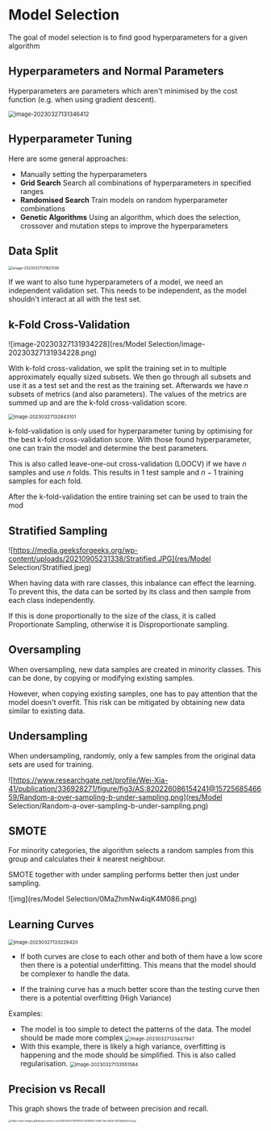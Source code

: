 # Model Selection

The goal of model selection is to find good hyperparameters for a given algorithm

## Hyperparameters and Normal Parameters

Hyperparameters are parameters which aren't minimised by the cost function (e.g. when using gradient descent).

<img src="res/Model Selection/image-20230327131346412.png" alt="image-20230327131346412" style="zoom:80%;" />

## Hyperparameter Tuning

Here are some general approaches:

* Manually setting the hyperparameters
* **Grid Search**
  Search all combinations of hyperparameters in specified ranges
* **Randomised Search**
  Train models on random hyperparameter combinations
* **Genetic Algorithms**
  Using an algorithm, which does the selection, crossover and mutation steps to improve the hyperparameters

## Data Split

<img src="res/Model Selection/image-20230327131623148.png" alt="image-20230327131623148" style="zoom:50%;" />

If we want to also tune hyperparameters of a model, we need an independent validation set. This needs to be independent, as the model shouldn't interact at all with the test set.

## k-Fold Cross-Validation

![image-20230327131934228](res/Model Selection/image-20230327131934228.png)

With k-fold cross-validation, we split the training set in to multiple approximately equally sized subsets. We then go through all subsets and use it as a test set and the rest as the training set. Afterwards we have $n$ subsets of metrics (and also parameters). The values of the metrics are summed up and are the k-fold cross-validation score.

<img src="res/Model Selection/image-20230327132843101.png" alt="image-20230327132843101" style="zoom:67%;" />

k-fold-validation is only used for hyperparameter tuning by optimising for the best k-fold cross-validation score. With those found hyperparameter, one can train the model and determine the best parameters.

This  is also called leave-one-out cross-validation (LOOCV) if we have $n$ samples and use $n$ folds. This results in $1$ test sample and $n-1$ training samples for each fold.

After the k-fold-validation the entire training set can be used to train the mod

## Stratified Sampling

![https://media.geeksforgeeks.org/wp-content/uploads/20210905231338/Stratified.JPG](res/Model Selection/Stratified.jpeg)

When having data with rare classes, this inbalance can effect the learning. To prevent this, the data can be sorted by its class and then sample from each class independently. 

If this is done proportionally to the size of the class, it is called Proportionate Sampling, otherwise it is Disproportionate sampling.

## Oversampling

When oversampling, new data samples are created in minority classes. This can be done, by copying or modifying existing samples. 

However, when copying existing samples, one has to pay attention that the model doesn't overfit. This risk can be mitigated by obtaining new data similar to existing data.

## Undersampling

When undersampling, randomly, only a few samples from the original data sets are used for training. 

![https://www.researchgate.net/profile/Wei-Xia-41/publication/336928271/figure/fig3/AS:820226086154241@1572568546659/Random-a-over-sampling-b-under-sampling.png](res/Model Selection/Random-a-over-sampling-b-under-sampling.png)

## SMOTE

For minority categories, the algorithm selects a random samples from this group and calculates their $k$ nearest neighbour.

SMOTE together with under sampling performs better then just under sampling.

![img](res/Model Selection/0MaZhmNw4iqK4M086.png)

## Learning Curves

<img src="res/Model Selection/image-20230327133229420.png" alt="image-20230327133229420" style="zoom: 67%;" />

* If both curves are close to each other and both of them have a low score then there is a potential underfitting. This means that the model should be complexer to handle the data.
  
* If the training curve has a much better score than the testing curve then there is a potential overfitting (High Variance)

Examples:

* The model is too simple to detect the patterns of the data. The model should be made more complex
  <img src="res/Model Selection/image-20230327133447947.png" alt="image-20230327133447947" style="zoom:67%;" />
* With this example, there is likely a high variance, overfitting is happening and the mode should be simplified. This is also called regularisation.
  <img src="res/Model Selection/image-20230327133551584.png" alt="image-20230327133551584" style="zoom: 67%;" />

## Precision vs Recall

This graph shows the trade of between precision and recall.

<img src="res/Model Selection/76019078-0a79fb00-5ed6-11ea-8b5b-5697bbbd7e7e.png" alt="https://user-images.githubusercontent.com/26833433/76019078-0a79fb00-5ed6-11ea-8b5b-5697bbbd7e7e.png" style="zoom: 33%;" />
